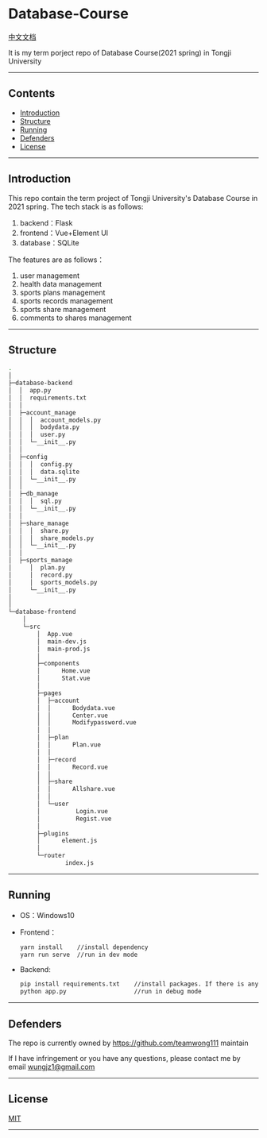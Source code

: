 # Database-Course

[中文文档](https://github.com/teamwong111/Database-Course/blob/main/README-cn.md)

It is my term porject repo of Database Course(2021 spring) in Tongji University

---

## Contents
- [Introduction](#Introduction)
- [Structure](#Structure)
- [Running](#Running)
- [Defenders](#Defenders)
- [License](#License)

---

## Introduction
This repo contain the term project of Tongji University's Database Course in 2021 spring. The tech stack is as follows:

1. backend：Flask
2. frontend：Vue+Element UI
3. database：SQLite

The features are as follows：

1. user management
2. health data management
3. sports plans management
4. sports records management
5. sports share management
6. comments to shares management

---

## Structure
```bash
.
│
├─database-backend
│  │  app.py
│  │  requirements.txt
│  │
│  ├─account_manage
│  │  │  account_models.py
│  │  │  bodydata.py
│  │  │  user.py
│  │  └─__init__.py
│  │
│  ├─config
│  │  │  config.py
│  │  │  data.sqlite
│  │  └─__init__.py
│  │
│  ├─db_manage
│  │  │  sql.py
│  │  └─__init__.py
│  │
│  ├─share_manage
│  │  │  share.py
│  │  │  share_models.py
│  │  └─__init__.py
│  │
│  ├─sports_manage
│     │  plan.py
│     │  record.py
│     │  sports_models.py
│     └─__init__.py
│  
│
└─database-frontend
    │
    └─src
        │  App.vue
        │  main-dev.js
        │  main-prod.js
        │
        ├─components
        │      Home.vue
        │      Stat.vue
        │
        ├─pages
        │  ├─account
        │  │      Bodydata.vue
        │  │      Center.vue
        │  │      Modifypassword.vue
        │  │
        │  ├─plan
        │  │      Plan.vue
        │  │
        │  ├─record
        │  │      Record.vue
        │  │
        │  ├─share
        │  │      Allshare.vue
        │  │
        │  └─user
        │          Login.vue
        │          Regist.vue
        │
        ├─plugins
        │      element.js
        │
        └─router
                index.js
```

---

## Running
- OS：Windows10

- Frontend：
    ```bash
    yarn install	//install dependency
    yarn run serve	//run in dev mode
    ```
- Backend:
    ```bash
    pip install requirements.txt	//install packages. If there is any missing, please follow the prompts
    python app.py					//run in debug mode

---

## Defenders
The repo is currently owned by https://github.com/teamwong111 maintain

If I have infringement or you have any questions, please contact me by email wungjz1@gmail.com

---

## License
[MIT](https://github.com/teamwong111/Database-Course/blob/main/LICENSE)

---